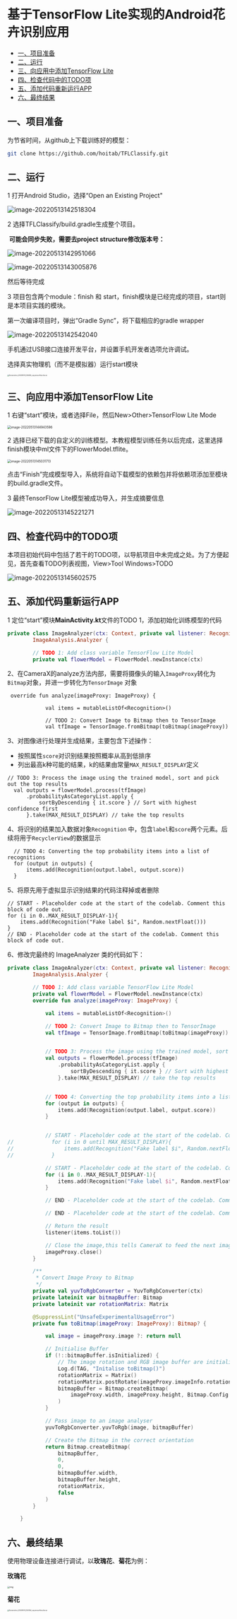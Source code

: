 # 基于TensorFlow Lite实现的Android花卉识别应用

- [一、项目准备](#一项目准备)
- [二、运行](#二运行)
- [三、向应用中添加TensorFlow Lite](#三向应用中添加tensorflow-lite)
- [四、检查代码中的TODO项](#四检查代码中的todo项)
- [五、添加代码重新运行APP](#五添加代码重新运行app)
- [六、最终结果](#六最终结果)



## 一、项目准备

为节省时间，从github上下载训练好的模型：

```bash
git clone https://github.com/hoitab/TFLClassify.git
```



## 二、运行

1 打开Android Studio，选择“Open an Existing Project"

![image-20220513142518304](imgs/image-20220513142518304.png)

2 选择TFLClassify/build.gradle生成整个项目。

​       **可能会同步失败，需要去project structure修改版本号：**

![image-20220513142951066](imgs/image-20220513142951066.png)

![image-20220513143005876](imgs/image-20220513143005876.png)

然后等待完成

3 项目包含两个module：finish 和 start，finish模块是已经完成的项目，start则是本项目实践的模块。

第一次编译项目时，弹出“Gradle Sync”，将下载相应的gradle wrapper

![image-20220513142542040](imgs/image-20220513142542040.png)

手机通过USB接口连接开发平台，并设置手机开发者选项允许调试。	

选择真实物理机（而不是模拟器）运行start模块

<img src="imgs/Screenshot_20220513_145455_org.tensorflow.lite.ex.jpg" alt="Screenshot_20220513_145455_org.tensorflow.lite.ex" style="zoom: 25%;" />

## 三、向应用中添加TensorFlow Lite

1 右键“start”模块，或者选择File，然后New>Other>TensorFlow Lite Mode

<img src="imgs/image-20220513144943596.png" alt="image-20220513144943596" style="zoom: 50%;" />



2 选择已经下载的自定义的训练模型。本教程模型训练任务以后完成，这里选择finish模块中ml文件下的FlowerModel.tflite。

<img src="imgs/image-20220513145031713.png" alt="image-20220513145031713" style="zoom:50%;" />

点击“Finish”完成模型导入，系统将自动下载模型的依赖包并将依赖项添加至模块的build.gradle文件。

3 最终TensorFlow Lite模型被成功导入，并生成摘要信息

![image-20220513145221271](imgs/image-20220513145221271.png)

## 四、检查代码中的TODO项

本项目初始代码中包括了若干的TODO项，以导航项目中未完成之处。为了方便起见，首先查看TODO列表视图，View>Tool Windows>TODO

![image-20220513145602575](imgs/image-20220513145602575.png)



## 五、添加代码重新运行APP

1 定位“start”模块**MainActivity.kt**文件的TODO 1，添加初始化训练模型的代码

```kotlin
private class ImageAnalyzer(ctx: Context, private val listener: RecognitionListener) :
        ImageAnalysis.Analyzer {

        // TODO 1: Add class variable TensorFlow Lite Model
        private val flowerModel = FlowerModel.newInstance(ctx)
```

2、在CameraX的analyze方法内部，需要将摄像头的输入`ImageProxy`转化为`Bitmap`对象，并进一步转化为`TensorImage` 对象

```ko
 override fun analyze(imageProxy: ImageProxy) {

            val items = mutableListOf<Recognition>()

            // TODO 2: Convert Image to Bitmap then to TensorImage
            val tfImage = TensorImage.fromBitmap(toBitmap(imageProxy))
```

3、对图像进行处理并生成结果，主要包含下述操作：

- 按照属性`score`对识别结果按照概率从高到低排序
- 列出最高k种可能的结果，k的结果由常量`MAX_RESULT_DISPLAY`定义

```k
// TODO 3: Process the image using the trained model, sort and pick out the top results
  val outputs = flowerModel.process(tfImage)
      .probabilityAsCategoryList.apply {
          sortByDescending { it.score } // Sort with highest confidence first
      }.take(MAX_RESULT_DISPLAY) // take the top results
```

4、将识别的结果加入数据对象`Recognition` 中，包含`label`和`score`两个元素。后续将用于`RecyclerView`的数据显示

```ko
  // TODO 4: Converting the top probability items into a list of recognitions
  for (output in outputs) {
      items.add(Recognition(output.label, output.score))
  }
```

5、将原先用于虚拟显示识别结果的代码注释掉或者删除

```k
// START - Placeholder code at the start of the codelab. Comment this block of code out.
for (i in 0..MAX_RESULT_DISPLAY-1){
    items.add(Recognition("Fake label $i", Random.nextFloat()))
}
// END - Placeholder code at the start of the codelab. Comment this block of code out.
```

6、修改完最终的 ImageAnalyzer 类的代码如下：

```kotlin
private class ImageAnalyzer(ctx: Context, private val listener: RecognitionListener) :
        ImageAnalysis.Analyzer {

        // TODO 1: Add class variable TensorFlow Lite Model
        private val flowerModel = FlowerModel.newInstance(ctx)
        override fun analyze(imageProxy: ImageProxy) {

            val items = mutableListOf<Recognition>()

            // TODO 2: Convert Image to Bitmap then to TensorImage
            val tfImage = TensorImage.fromBitmap(toBitmap(imageProxy))


            // TODO 3: Process the image using the trained model, sort and pick out the top results
            val outputs = flowerModel.process(tfImage)
                .probabilityAsCategoryList.apply {
                    sortByDescending { it.score } // Sort with highest confidence first
                }.take(MAX_RESULT_DISPLAY) // take the top results


            // TODO 4: Converting the top probability items into a list of recognitions
            for (output in outputs) {
                items.add(Recognition(output.label, output.score))
            }


            // START - Placeholder code at the start of the codelab. Comment this block of code out.
//            for (i in 0 until MAX_RESULT_DISPLAY){
//                items.add(Recognition("Fake label $i", Random.nextFloat()))
//            }

            // START - Placeholder code at the start of the codelab. Comment this block of code out.
            for (i in 0..MAX_RESULT_DISPLAY-1){
                items.add(Recognition("Fake label $i", Random.nextFloat()))
            }

            // END - Placeholder code at the start of the codelab. Comment this block of code out.

            // END - Placeholder code at the start of the codelab. Comment this block of code out.

            // Return the result
            listener(items.toList())

            // Close the image,this tells CameraX to feed the next image to the analyzer
            imageProxy.close()
        }

        /**
         * Convert Image Proxy to Bitmap
         */
        private val yuvToRgbConverter = YuvToRgbConverter(ctx)
        private lateinit var bitmapBuffer: Bitmap
        private lateinit var rotationMatrix: Matrix

        @SuppressLint("UnsafeExperimentalUsageError")
        private fun toBitmap(imageProxy: ImageProxy): Bitmap? {

            val image = imageProxy.image ?: return null

            // Initialise Buffer
            if (!::bitmapBuffer.isInitialized) {
                // The image rotation and RGB image buffer are initialized only once
                Log.d(TAG, "Initalise toBitmap()")
                rotationMatrix = Matrix()
                rotationMatrix.postRotate(imageProxy.imageInfo.rotationDegrees.toFloat())
                bitmapBuffer = Bitmap.createBitmap(
                    imageProxy.width, imageProxy.height, Bitmap.Config.ARGB_8888
                )
            }

            // Pass image to an image analyser
            yuvToRgbConverter.yuvToRgb(image, bitmapBuffer)

            // Create the Bitmap in the correct orientation
            return Bitmap.createBitmap(
                bitmapBuffer,
                0,
                0,
                bitmapBuffer.width,
                bitmapBuffer.height,
                rotationMatrix,
                false
            )
        }

    }
```

## 六、最终结果

使用物理设备连接进行调试，以**玫瑰花**、**菊花**为例：

**玫瑰花**

<img src="imgs/38F9E26C913ED80EAAE3375C8A3C9997.jpg" alt="img" style="zoom: 33%;" />

**菊花**

<img src="imgs/Screenshot_20220513_150354_org.tensorflow.lite.ex.jpg" alt="Screenshot_20220513_150354_org.tensorflow.lite.ex" style="zoom:25%;" />









